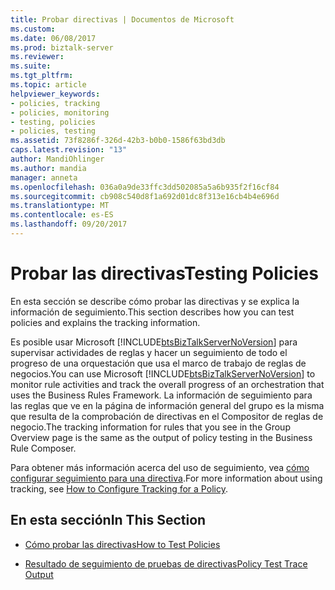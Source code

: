 ```yaml
---
title: Probar directivas | Documentos de Microsoft
ms.custom: 
ms.date: 06/08/2017
ms.prod: biztalk-server
ms.reviewer: 
ms.suite: 
ms.tgt_pltfrm: 
ms.topic: article
helpviewer_keywords:
- policies, tracking
- policies, monitoring
- testing, policies
- policies, testing
ms.assetid: 73f8286f-326d-42b3-b0b0-1586f63bd3db
caps.latest.revision: "13"
author: MandiOhlinger
ms.author: mandia
manager: anneta
ms.openlocfilehash: 036a0a9de33ffc3dd502085a5a6b935f2f16cf84
ms.sourcegitcommit: cb908c540d8f1a692d01dc8f313e16cb4b4e696d
ms.translationtype: MT
ms.contentlocale: es-ES
ms.lasthandoff: 09/20/2017
---
```

# <a name="testing-policies"></a><span data-ttu-id="216e1-102">Probar las directivas</span><span class="sxs-lookup"><span data-stu-id="216e1-102">Testing Policies</span></span>
<span data-ttu-id="216e1-103">En esta sección se describe cómo probar las directivas y se explica la información de seguimiento.</span><span class="sxs-lookup"><span data-stu-id="216e1-103">This section describes how you can test policies and explains the tracking information.</span></span>  
  
 <span data-ttu-id="216e1-104">Es posible usar Microsoft [!INCLUDE[btsBizTalkServerNoVersion](../includes/btsbiztalkservernoversion-md.md)] para supervisar actividades de reglas y hacer un seguimiento de todo el progreso de una orquestación que usa el marco de trabajo de reglas de negocios.</span><span class="sxs-lookup"><span data-stu-id="216e1-104">You can use Microsoft [!INCLUDE[btsBizTalkServerNoVersion](../includes/btsbiztalkservernoversion-md.md)] to monitor rule activities and track the overall progress of an orchestration that uses the Business Rules Framework.</span></span> <span data-ttu-id="216e1-105">La información de seguimiento para las reglas que ve en la página de información general del grupo es la misma que resulta de la comprobación de directivas en el Compositor de reglas de negocio.</span><span class="sxs-lookup"><span data-stu-id="216e1-105">The tracking information for rules that you see in the Group Overview page is the same as the output of policy testing in the Business Rule Composer.</span></span>  
  
 <span data-ttu-id="216e1-106">Para obtener más información acerca del uso de seguimiento, vea [cómo configurar seguimiento para una directiva](../core/how-to-configure-tracking-for-a-policy.md).</span><span class="sxs-lookup"><span data-stu-id="216e1-106">For more information about using tracking, see [How to Configure Tracking for a Policy](../core/how-to-configure-tracking-for-a-policy.md).</span></span>  
  
## <a name="in-this-section"></a><span data-ttu-id="216e1-107">En esta sección</span><span class="sxs-lookup"><span data-stu-id="216e1-107">In This Section</span></span>  
  
-   [<span data-ttu-id="216e1-108">Cómo probar las directivas</span><span class="sxs-lookup"><span data-stu-id="216e1-108">How to Test Policies</span></span>](../core/how-to-test-policies.md)  
  
-   [<span data-ttu-id="216e1-109">Resultado de seguimiento de pruebas de directivas</span><span class="sxs-lookup"><span data-stu-id="216e1-109">Policy Test Trace Output</span></span>](../core/policy-test-trace-output.md)
